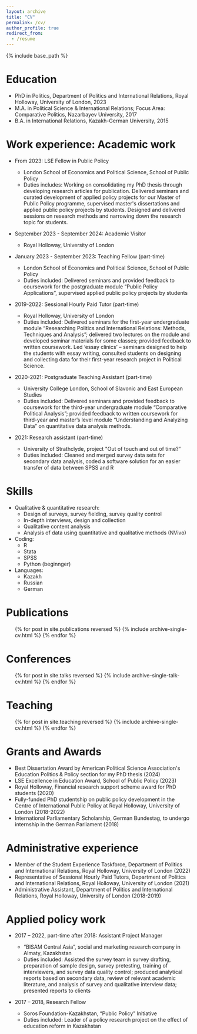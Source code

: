 ```yaml
---
layout: archive
title: "CV"
permalink: /cv/
author_profile: true
redirect_from:
  - /resume
---
```


{% include base_path %}

Education
======
* PhD in Politics, Department of Politics and International Relations, Royal Holloway, University of London, 2023
* M.A. in Political Science & International Relations; Focus Area: Comparative Politics, Nazarbayev University, 2017
* B.A. in International Relations, Kazakh-German University, 2015

Work experience: Academic work
======
* From 2023: LSE Fellow in Public Policy
  * London School of Economics and Political Science, School of Public Policy
  * Duties includes: Working on consolidating my PhD thesis through developing research articles for publication. Delivered seminars and curated development of applied policy projects for our Master of Public Policy programme, supervised master's dissertations and applied public policy projects by students. Designed and delivered sessions on research methods and narrowing down the research topic for students.

* September 2023 - September 2024: Academic Visitor
  * Royal Holloway, University of London
  

* January 2023 - September 2023: Teaching Fellow (part-time)
  * London School of Economics and Political Science, School of Public Policy
  * Duties included: Delivered seminars and provided feedback to coursework for the postgraduate module “Public Policy Applications”, supervised applied public policy projects by students

* 2019-2022: Sessional Hourly Paid Tutor (part-time)
  * Royal Holloway, University of London
  * Duties included: Delivered seminars for the first-year undergraduate module “Researching Politics and International Relations: Methods, Techniques and Analysis”; delivered two lectures on the module and developed seminar materials for some classes; provided feedback to written coursework. Led ‘essay clinics’ – seminars designed to help the students with essay writing, consulted students on designing and collecting data for their first-year research project in Political Science.

* 2020-2021: Postgraduate Teaching Assistant (part-time)
  * University College London, School of Slavonic and East European Studies
  * Duties included: Delivered seminars and provided feedback to coursework for the third-year undergraduate module “Comparative Political Analysis”; provided feedback to written coursework for third-year and master’s level module “Understanding and Analyzing Data” on quantitative data analysis methods.
 
* 2021: Research assistant (part-time)
  * University of Strathclyde, project "Out of touch and out of time?”
  * Duties included: Cleaned and merged survey data sets for secondary data analysis, coded a software solution for an easier transfer of data between SPSS and R
  
Skills
======
* Qualitative & quantitative research:
  * Design of surveys, survey fielding, survey quality control
  * In-depth interviews, design and collection
  * Qualitative content analysis
  * Analysis of data using quantitative and qualitative methods (NVivo)
* Coding:
  * R
  * Stata
  * SPSS
  * Python (beginnger)
* Languages:
  * Kazakh
  * Russian
  * German 

Publications
======
  <ul>{% for post in site.publications reversed %}
    {% include archive-single-cv.html %}
  {% endfor %}</ul>
  
Conferences
======
  <ul>{% for post in site.talks reversed %}
    {% include archive-single-talk-cv.html  %}
  {% endfor %}</ul>
  
Teaching
======
  <ul>{% for post in site.teaching reversed %}
    {% include archive-single-cv.html %}
  {% endfor %}</ul>
  
Grants and Awards
======
* Best Dissertation Award by American Political Science Association's Education Politics & Policy section for my PhD thesis (2024)
* LSE Excellence in Education Award, School of Public Policy (2023)
* Royal Holloway, Financial research support scheme award for PhD students (2020)
* Fully-funded PhD studentship on public policy development in the Centre of International Public Policy at Royal Holloway, University of London (2018-2022)
* International Parliamentary Scholarship, German Bundestag, to undergo internship in the German Parliament (2018)

Administrative experience
======
* Member of the Student Experience Taskforce, Department of Politics and International Relations, Royal Holloway, University of London (2022)
* Representative of Sessional Hourly Paid Tutors, Department of Politics and International Relations, Royal Holloway, University of London (2021)
* Administrative Assistant, Department of Politics and International Relations, Royal Holloway, University of London (2018-2019)


Applied policy work
======

* 2017 – 2022, part-time after 2018: Assistant Project Manager
  * “BISAM Central Asia”, social and marketing research company in Almaty, Kazakhstan
  * Duties included: Assisted the survey team in survey drafting, preparation of sample design, survey pretesting, training of interviewers, and survey data quality control; produced analytical reports based on secondary data, review of relevant academic literature, and analysis of survey and qualitative interview data; presented reports to clients

* 2017 – 2018, Research Fellow
  * Soros Foundation-Kazakhstan, “Public Policy” Initiative
  * Duties included: Leader of a policy research project on the effect of education reform in Kazakhstan



